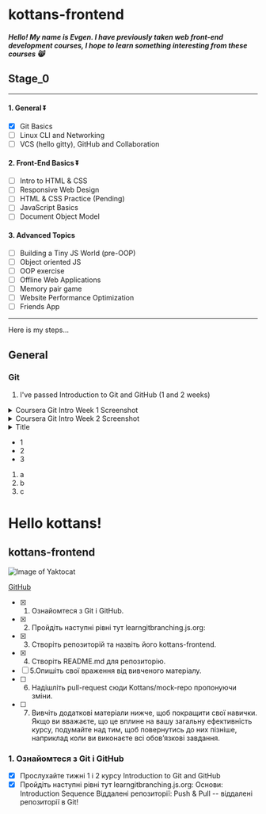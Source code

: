 
# kottans-frontend
##### Hello! My name is Evgen. I have previously taken web front-end development courses, I hope to learn something interesting from these courses 😸


## Stage_0
-------------------

#### 1. General ⏬
   - [x] Git Basics
   - [ ] Linux CLI and Networking
   - [ ] VCS (hello gitty), GitHub and Collaboration
#### 2. Front-End Basics ⏬
   - [ ] Intro to HTML & CSS
   - [ ] Responsive Web Design
   - [ ] HTML & CSS Practice (Pending)
   - [ ] JavaScript Basics
   - [ ] Document Object Model
#### 3. Advanced Topics
   - [ ] Building a Tiny JS World (pre-OOP)
   - [ ] Object oriented JS
   - [ ] OOP exercise
   - [ ] Offline Web Applications
   - [ ] Memory pair game
   - [ ] Website Performance Optimization
   - [ ] Friends App

-------------------

Here is my steps...

## General
### Git
1. I've passed Introduction to Git and GitHub (1 and 2 weeks)

  <details> 
  <summary> Coursera Git Intro Week 1 Screenshot</summary>
  ![Coursera Git Intro Week 1 Screenshot]([https://ibb.co/C7m5xZ7](https://i.ibb.co/FwmbGMw/cousrera-git-week1.png))
  </details>
  
  <details> 
  <summary> Coursera Git Intro Week 2 Screenshot</summary>
    ![Coursera Git Intro Week 1 Screenshot]([https://ibb.co/VTYMQPF](https://i.ibb.co/CQKVMTj/cousrera-git-week2.png))
  </details>


<details>
  <summary>Title</summary>

  Content here

</details>





- 1
- 2
- 3
1. a
2. b
3. c




# Hello kottans!
## kottans-frontend
![Image of Yaktocat](https://octodex.github.com/images/yaktocat.png)

[GitHub](http://github.com)


- [x] 1. Ознайомтеся з Git і GitHub.
- [x] 2. Пройдіть наступні рівні тут learngitbranching.js.org:
- [x] 3. Створіть репозиторій та назвіть його kottans-frontend.
- [x] 4. Створіть README.md для репозиторію.
- [ ] 5.Опишіть свої враження від вивченого матеріалу.
- [ ] 6. Надішліть pull-request сюди Kottans/mock-repo пропонуючи зміни.
- [ ] 7. Вивчіть додаткові матеріали нижче, щоб покращити свої навички. Якщо ви вважаєте, що це вплине на вашу загальну ефективність курсу, подумайте над тим, щоб повернутись до них пізніше, наприклад коли ви виконаєте всі обов’язкові завдання.

### 1. Ознайомтеся з Git і GitHub
   - [x] Прослухайте тижні 1 і 2 курсу Introduction to Git and GitHub
   - [x] Пройдіть наступні рівні тут learngitbranching.js.org:
      Основи: Introduction Sequence
      Віддалені репозиторії: Push & Pull -- віддалені репозиторії в Git!
